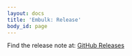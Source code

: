 ```yaml
---
layout: docs
title: 'Embulk: Release'
body_id: page
---
```

Find the release note at: [GitHub Releases](https://github.com/embulk/embulk/releases/v0.8.29)
